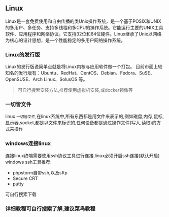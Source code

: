 ## Linux
Linux是一套免费使用和自由传播的类Unix操作系统，是一个基于POSIX和UNIX的多用户、多任务、支持多线程和多CPU的操作系统。它能运行主要的UNIX工具软件、应用程序和网络协议。它支持32位和64位硬件。Linux继承了Unix以网络为核心的设计思想，是一个性能稳定的多用户网络操作系统。

### Linux的发行版
Linux的发行版说简单点就是将Linux内核与应用软件做一个打包。
目前市面上较知名的发行版有：Ubuntu、RedHat、CentOS、Debian、Fedora、SuSE、OpenSUSE、Arch Linux、SolusOS 等。

>可自行搜索安装方法,推荐使用虚拟机安装,或docker镜像等


### 一切皆文件
linux `一切皆文件`,在linux系统中,所有东西都是用文件来表示的,例如磁盘,内存,鼠标,显示器,socket,都是以文件来标识的,任何设备都是通过操作文件(写入,读取)的方式来操作  
### windows连接linux
连接linux终端需要使用ssh协议工具进行连接,linux必须开启ssh连接(默认开启)
windows ssh工具推荐:
* phpstorm自带ssh,以及sftp
* Secure CRT
* putty

可自行搜索下载

### 详细教程可自行搜索了解,建议菜鸟教程